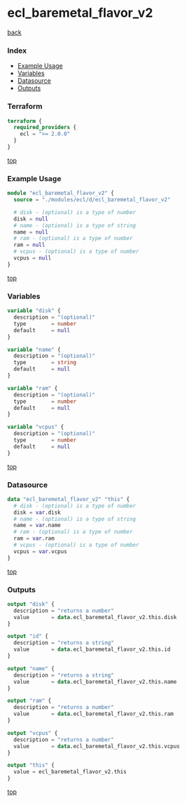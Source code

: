# ecl_baremetal_flavor_v2

[back](../ecl.md)

### Index

- [Example Usage](#example-usage)
- [Variables](#variables)
- [Datasource](#datasource)
- [Outputs](#outputs)

### Terraform

```terraform
terraform {
  required_providers {
    ecl = ">= 2.0.0"
  }
}
```

[top](#index)

### Example Usage

```terraform
module "ecl_baremetal_flavor_v2" {
  source = "./modules/ecl/d/ecl_baremetal_flavor_v2"

  # disk - (optional) is a type of number
  disk = null
  # name - (optional) is a type of string
  name = null
  # ram - (optional) is a type of number
  ram = null
  # vcpus - (optional) is a type of number
  vcpus = null
}
```

[top](#index)

### Variables

```terraform
variable "disk" {
  description = "(optional)"
  type        = number
  default     = null
}

variable "name" {
  description = "(optional)"
  type        = string
  default     = null
}

variable "ram" {
  description = "(optional)"
  type        = number
  default     = null
}

variable "vcpus" {
  description = "(optional)"
  type        = number
  default     = null
}
```

[top](#index)

### Datasource

```terraform
data "ecl_baremetal_flavor_v2" "this" {
  # disk - (optional) is a type of number
  disk = var.disk
  # name - (optional) is a type of string
  name = var.name
  # ram - (optional) is a type of number
  ram = var.ram
  # vcpus - (optional) is a type of number
  vcpus = var.vcpus
}
```

[top](#index)

### Outputs

```terraform
output "disk" {
  description = "returns a number"
  value       = data.ecl_baremetal_flavor_v2.this.disk
}

output "id" {
  description = "returns a string"
  value       = data.ecl_baremetal_flavor_v2.this.id
}

output "name" {
  description = "returns a string"
  value       = data.ecl_baremetal_flavor_v2.this.name
}

output "ram" {
  description = "returns a number"
  value       = data.ecl_baremetal_flavor_v2.this.ram
}

output "vcpus" {
  description = "returns a number"
  value       = data.ecl_baremetal_flavor_v2.this.vcpus
}

output "this" {
  value = ecl_baremetal_flavor_v2.this
}
```

[top](#index)